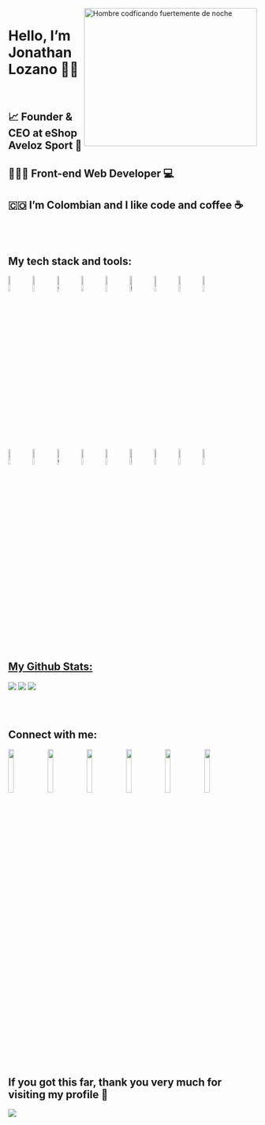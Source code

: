 <div>
  <img align="right" height="280px" alt="Hombre codficando fuertemente de noche" width="350px" src="https://user-images.githubusercontent.com/89788120/167628634-549d2bdd-609e-4275-85af-1e1974da64ca.gif"/>
</div>

<div>
  <h1>Hello, I’m Jonathan Lozano 🙋‍♂️</h1>
  <br>
  <h2>📈 Founder & CEO at eShop Aveloz Sport 🛒</h2>
  <h2>👨🏻‍💻 Front-end Web Developer 💻</h2>
  <h2>🇨🇴 I’m Colombian and I like code and coffee ☕</h2>
</div>
<br>
<br>
<div>
  <h2>My tech stack and tools:</h2>
  <p>
  
  <code><img width="9%" src="https://img.icons8.com/?size=100&id=108784&format=png&color=000000" alt=" Javascript "></code>
  <code><img width="9%" src="https://img.icons8.com/?size=100&id=20909&format=png&color=000000" alt=" HTML "></code>
  <code><img width="9%" src="https://img.icons8.com/?size=100&id=21278&format=png&color=000000" alt=" CSS "></code>
  <code><img width="9%" src="https://img.icons8.com/?size=100&id=71257&format=png&color=000000" alt=" Angular "></code>
  <code><img width="9%" src="https://img.icons8.com/?size=100&id=g9mmSxx3SwAI&format=png&color=000000" alt=" Bootstrap "></code>
  <code><img width="9%" src="https://img.icons8.com/?size=100&id=hsPbhkOH4FMe&format=png&color=000000" alt=" Node JS "></code>
  <code><img width="9%" src="https://img.icons8.com/?size=100&id=20906&format=png&color=000000" alt=" Terminal Git "></code>
  <code><img width="9%" src="https://img.icons8.com/?size=100&id=62856&format=png&color=000000" alt=" GitHub "></code>
  <code><img width="9%" src="https://img.icons8.com/?size=100&id=zfHRZ6i1Wg0U&format=png&color=000000" alt=" Figma "></code>
  <br>
  <code><img width="9%" src="https://img.icons8.com/?size=100&id=9OGIyU8hrxW5&format=png&color=000000" alt=" Visual Studio Code "></code>
  <code><img width="9%" src="https://img.icons8.com/?size=100&id=FbRY9JkBrjiX&format=png&color=000000" alt=" Cyber Segurity "></code>
  <code><img width="9%" src="https://img.icons8.com/?size=100&id=6yIWVyFTE0no&format=png&color=000000" alt=" Google Sheets "></code>
  <code><img width="9%" src="https://img.icons8.com/?size=100&id=82ewLsKHYlLc&format=png&color=000000" alt=" Zoom "></code>
  <code><img width="9%" src="https://img.icons8.com/?size=100&id=kikR2jIn6485&format=png&color=000000" alt=" Slack "></code>
  <code><img width="9%" src="https://img.icons8.com/?size=100&id=13611&format=png&color=000000" alt=" PayPal "></code>
  <code><img width="9%" src="https://img.icons8.com/?size=100&id=uSHYbs6PJfMT&format=png&color=000000" alt=" Shopify "></code>
  <code><img width="9%" src="https://img.icons8.com/?size=100&id=13677&format=png&color=000000" alt=" Photoshop "></code>
  <code><img width="9%" src="https://img.icons8.com/?size=100&id=iWw83PVcBpLw&format=png&color=000000" alt=" Canva "></code>
  </p>
</div>
<br>
<br>
<div>
  <h2 align="left"><u>My Github Stats:</u></h2>
  <img align="center" src="https://github-readme-stats.vercel.app/api/top-langs/?username=JonathanLozanoA&layout=compact&theme=github_dark&langs_count=10&exclude_repo=kasweb">
  <img align="center" src="https://github-readme-stats.vercel.app/api?username=JonathanLozanoA&count_private=true&show_icons=trueline_height=21&theme=github_dark">	
  <img align="center" src="https://github-readme-streak-stats.herokuapp.com/?user=JonathanLozanoA&theme=holi-theme">
  </p>
</div>
<br>
<br>
<div>
  <h2>Connect with me:</h2>
  <p>
  <code><img width="15%" src="https://www.vectorlogo.zone/logos/linkedin/linkedin-tile.svg"></code>
  <code><img width="15%" src="https://www.vectorlogo.zone/logos/codepen/codepen-tile.svg"></code>
  <code><img width="15%" src="https://www.vectorlogo.zone/logos/coursera/coursera-icon.svg"></code>
  <code><img width="15%" src="https://www.vectorlogo.zone/logos/devto/devto-icon.svg"></code>  
  <code><img width="15%" src="https://www.vectorlogo.zone/logos/instagram/instagram-tile.svg"></code>  
  <code><img width="15%" src="https://www.vectorlogo.zone/logos/ko-fi/ko-fi-icon.svg"></code>
  </p>
</div>
<br>
<br>
<div>
  <h2>If you got this far, thank you very much for visiting my profile 🎊</h2>
  <img src="https://profile-counter.glitch.me/JonathanLozanoA/count.svg">
</div>
